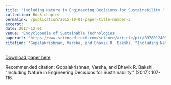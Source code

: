 ```yaml
---
title: "Including Nature in Engineering Decisions for Sustainability."
collection: Book chapter
permalink: /publication/2015-10-01-paper-title-number-3
excerpt: 
date: 2017-12-01
venue: 'Encyclopedia of Sustainable Technologies'
paperurl: 'https://www.sciencedirect.com/science/article/pii/B9780124095489100399'
citation: 'Gopalakrishnan, Varsha, and Bhavik R. Bakshi. "Including Nature in Engineering Decisions for Sustainability." (2017): 107-116.'
---
```



[Download paper here](https://www.sciencedirect.com/science/article/pii/B9780124095489100399)

Recommended citation: Gopalakrishnan, Varsha, and Bhavik R. Bakshi. "Including Nature in Engineering Decisions for Sustainability." (2017): 107-116.
